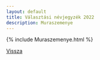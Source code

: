 ```yaml
---
layout: default
title: Választási névjegyzék 2022
description: Muraszemenye
---
```


{% include Muraszemenye.html %}

[Vissza](./)